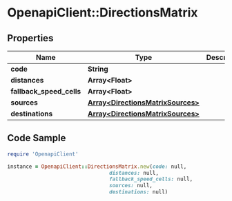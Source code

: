 # OpenapiClient::DirectionsMatrix

## Properties

Name | Type | Description | Notes
------------ | ------------- | ------------- | -------------
**code** | **String** |  | [optional] 
**distances** | **Array&lt;Float&gt;** |  | [optional] 
**fallback_speed_cells** | **Array&lt;Float&gt;** |  | [optional] 
**sources** | [**Array&lt;DirectionsMatrixSources&gt;**](DirectionsMatrixSources.md) |  | [optional] 
**destinations** | [**Array&lt;DirectionsMatrixSources&gt;**](DirectionsMatrixSources.md) |  | [optional] 

## Code Sample

```ruby
require 'OpenapiClient'

instance = OpenapiClient::DirectionsMatrix.new(code: null,
                                 distances: null,
                                 fallback_speed_cells: null,
                                 sources: null,
                                 destinations: null)
```


